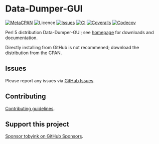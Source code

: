 # Data-Dumper-GUI

[![MetaCPAN](https://img.shields.io/cpan/v/Data-Dumper-GUI.svg)](https://metacpan.org/release/Data-Dumper-GUI)
![Licence](https://img.shields.io/cpan/l/Data-Dumper-GUI)
[![Issues](https://img.shields.io/github/issues/tobyink/p5-data-dumper-gui)](https://github.com/tobyink/p5-data-dumper-gui/issues)
[![CI](https://github.com/tobyink/p5-data-dumper-gui/workflows/CI/badge.svg)](https://github.com/tobyink/p5-data-dumper-gui/actions)
[![Coveralls](https://coveralls.io/repos/tobyink/p5-data-dumper-gui/badge.svg?branch=master&amp;service=github)](https://coveralls.io/github/tobyink/p5-data-dumper-gui)
[![Codecov](https://codecov.io/gh/tobyink/p5-data-dumper-gui/branch/master/graph/badge.svg)](https://codecov.io/gh/tobyink/p5-data-dumper-gui)

Perl 5 distribution Data-Dumper-GUI; see [homepage](https://metacpan.org/release/Data-Dumper-GUI)
for downloads and documentation.

Directly installing from GitHub is not recommened; download the distribution
from the CPAN.

## Issues

Please report any issues via [GitHub Issues](https://github.com/tobyink/p5-data-dumper-gui/issues).

## Contributing

[Contributing guidelines](https://toby.ink/open-source/contributing/).

## Support this project

[Sponsor tobyink on GitHub Sponsors](https://github.com/sponsors/tobyink).
